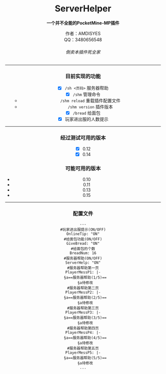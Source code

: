 <div align="center">

# ServerHelper

**一个并不全能的PocketMine-MP插件**

作者：AMDISYES  
QQ：3480656548  

###### 倒卖本插件死全家
---
### 目前实现的功能

- [x] `/sh <页码>` 服务器帮助
- [x] `/shm` 管理命令
   - `/shm reload` 重载插件配置文件
   - `/shm version` 插件版本
- [x] `/bread` 给面包
- [x] 玩家进出服的人数提示
---
### 经过测试可用的版本

- [x] 0.12
- [x] 0.14

### 可能可用的版本

- 0.10
- 0.11
- 0.13
- 0.15 
---
### 配置文件

```
---
#玩家进出服提示(ON/OFF)
OnlineTip: "ON"
#给面包功能(ON/OFF)
GiveBread: "ON"
#给面包的个数
BreadNum: 16
#服务器帮助(ON/OFF)
ServerHelp: "ON"
#服务器帮助第一页
PlayerMessP1: |-
  §a==服务器帮助(1/5)==
  §a待修改
#服务器帮助第二页
PlayerMessP2: |-
  §a==服务器帮助(2/5)==
  §a待修改
#服务器帮助第三页
PlayerMessP3: |-
  §a==服务器帮助(3/5)==
  §a待修改
#服务器帮助第四页
PlayerMessP4: |-
  §a==服务器帮助(4/5)==
  §a待修改
#服务器帮助第五页
PlayerMessP5: |-
  §a==服务器帮助(5/5)==
  §a待修改
...
```

